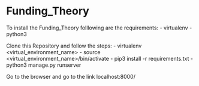 # Funding_Theory

To install the Funding_Theory folllowing are the requirements:
	- virtualenv
	- python3

Clone this Repository and follow the steps:
	- virtualenv <virtual_environment_name> 
	- source <virtual_environment_name>/bin/activate
	- pip3 install -r requirements.txt
	- python3 manage.py runserver

Go to the browser and go to the link localhost:8000/

